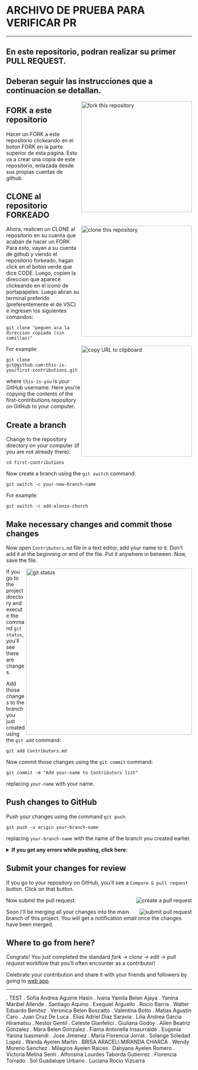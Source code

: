 # ARCHIVO DE PRUEBA PARA VERIFICAR PR

---

## En este repositorio, podran realizar su primer PULL REQUEST.

## Deberan seguir las instrucciones que a continuacion se detallan.

<img align="right" width="300" src="https://firstcontributions.github.io/assets/Readme/fork.png" alt="fork this repository" />

## FORK a este repositorio

Hacer un FORK a este repositorio clickeando en el boton FORK en la parte superior de esta pagina. Esto va a crear una copia de este repositorio, enlazada desde sus propias cuentas de github.

## CLONE al repositorio FORKEADO

<img align="right" width="300" src="https://firstcontributions.github.io/assets/Readme/clone.png" alt="clone this repository" />

Ahora, realicen un CLONE al repositorio en su cuenta que acaban de hacer un FORK
Para esto, vayan a su cuenta de github y viendo el repositorio forkeado, hagan click en el boton verde que dice CODE.
Luego, copien la direccion que aparece clickeando en el icono de portapapeles.
Luego abran su terminal preferido (preferentemente el de VSC) e ingresen los siguientes comandos:

```
git clone "peguen aca la direccion copiada (sin comillas)"
```

<img align="right" width="300" src="https://firstcontributions.github.io/assets/Readme/copy-to-clipboard.png" alt="copy URL to clipboard" />

For example:

```
git clone git@github.com:this-is-you/first-contributions.git
```

where `this-is-you` is your GitHub username. Here you're copying the contents of the first-contributions repository on GitHub to your computer.

## Create a branch

Change to the repository directory on your computer (if you are not already there):

```
cd first-contributions
```

Now create a branch using the `git switch` command:

```
git switch -c your-new-branch-name
```

For example:

```
git switch -c add-alonzo-church
```

## Make necessary changes and commit those changes

Now open `Contributors.md` file in a text editor, add your name to it. Don't add it at the beginning or end of the file. Put it anywhere in between. Now, save the file.

<img align="right" width="450" src="https://firstcontributions.github.io/assets/Readme/git-status.png" alt="git status" />

If you go to the project directory and execute the command `git status`, you'll see there are changes.

Add those changes to the branch you just created using the `git add` command:

```
git add Contributors.md
```

Now commit those changes using the `git commit` command:

```
git commit -m "Add your-name to Contributors list"
```

replacing `your-name` with your name.

## Push changes to GitHub

Push your changes using the command `git push`:

```
git push -u origin your-branch-name
```

replacing `your-branch-name` with the name of the branch you created earlier.

<details>
<summary> <strong>If you get any errors while pushing, click here:</strong> </summary>

-   ### Authentication Error
       <pre>remote: Support for password authentication was removed on August 13, 2021. Please use a personal access token instead.
    remote: Please see https://github.blog/2020-12-15-token-authentication-requirements-for-git-operations/ for more information.
    fatal: Authentication failed for 'https://github.com/<your-username>/first-contributions.git/'</pre>
    Go to [GitHub's tutorial](https://docs.github.com/en/authentication/connecting-to-github-with-ssh/adding-a-new-ssh-key-to-your-github-account) on generating and configuring an SSH key to your account.

</details>

## Submit your changes for review

If you go to your repository on GitHub, you'll see a `Compare & pull request` button. Click on that button.

<img style="float: right;" src="https://firstcontributions.github.io/assets/Readme/compare-and-pull.png" alt="create a pull request" />

Now submit the pull request.

<img style="float: right;" src="https://firstcontributions.github.io/assets/Readme/submit-pull-request.png" alt="submit pull request" />

Soon I'll be merging all your changes into the main branch of this project. You will get a notification email once the changes have been merged.

## Where to go from here?

Congrats! You just completed the standard _fork -> clone -> edit -> pull request_ workflow that you'll often encounter as a contributor!

Celebrate your contribution and share it with your friends and followers by going to [web app](https://firstcontributions.github.io/#social-share).

---

. TEST
. Sofia Andrea Aguirre Hasin
. Ivana Yamila Belen Ajaya
. Yanina Maribel Allende
. Santiago Aquino
. Exequiel Arguello
. Rocio Barria
. Walter Eduardo Benitez
. Veronica Belen Boscatto
. Valentina Botto
. Matias Agustin Caro
. Juan Cruz De Luca
. Elias Adriel Diaz Saravia
. Lilia Andrea Garcia Hiramatsu
. Nestor Gentil
. Celeste Gianfelici
. Giuliana Godoy
. Ailen Beatriz Gonzalez
. Mara Belen Gonzalez
. Fiama Antonella Insaurralde
. Eugenia Yanina Isasmendi
. Jose Jimenez
. Maria Florencia Jorrat
. Solange Soledad Lopez
. Wanda Ayelen Martin
. BRISA ARACELI MIRANDA CHARCA
. Wendy Moreno Sanchez
. Milagros Ayelen Raices
. Dahyana Ayelen Romero
. Victoria Melina Senh
. Alfonsina Lourdes Taborda Gutierrez
. Florencia Torrado
. Sol Guadalupe Urbano
. Luciana Rocio Vizcarra
